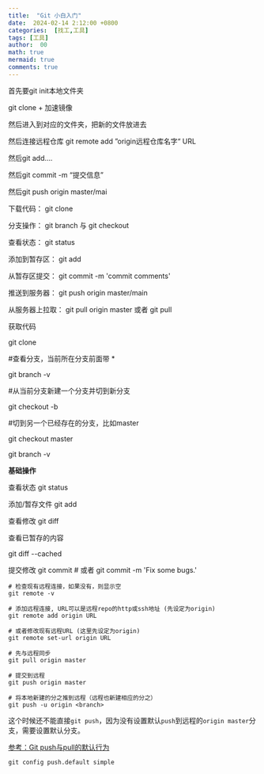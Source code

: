 ```yaml
---
title:  "Git 小白入门"
date:  2024-02-14 2:12:00 +0800
categories:  [找工,工具] 
tags: [工具]     
author:  00                    
math: true
mermaid: true
comments: true
---
```

首先要git init本地文件夹

git clone + 加速镜像

然后进入到对应的文件夹，把新的文件放进去

然后连接远程仓库  git remote add ”origin远程仓库名字“ URL

然后git add….

然后git commit -m “提交信息”

然后git push origin master/mai

下载代码： git clone

分支操作： git branch 与 git checkout

查看状态： git status

添加到暂存区： git add

从暂存区提交： git commit -m 'commit comments'

推送到服务器： git push origin master/main

从服务器上拉取： git pull origin master 或者 git pull

获取代码

git clone

#查看分支，当前所在分支前面带 *

git branch -v

#从当前分支新建一个分支并切到新分支

git checkout -b

#切到另一个已经存在的分支，比如master

git checkout master

git branch -v

**基础操作**

查看状态 git status

添加/暂存文件 git add

查看修改  git diff

查看已暂存的内容

git diff --cached

提交修改  git commit # 或者 git commit -m 'Fix some bugs.'

```
# 检查现有远程连接，如果没有，则显示空
git remote -v

# 添加远程连接, URL可以是远程repo的http或ssh地址 (先设定为origin)
git remote add origin URL

# 或者修改现有远程URL (这里先设定为origin)
git remote set-url origin URL

# 先与远程同步
git pull origin master

# 提交到远程
git push origin master

# 将本地新建的分之推到远程（远程也新建相应的分之）
git push -u origin <branch>
```

这个时候还不能直接`git push`，因为没有设置默认`push`到远程的`origin master`分支，需要设置默认分支。

[参考：Git push与pull的默认行为](https://segmentfault.com/a/1190000002783245)

`git config push.default simple`
